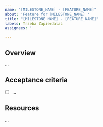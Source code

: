 ```yaml
---
name: "[MILESTONE_NAME] - [FEATURE_NAME]"
about: 'Feature for [MILESTONE_NAME] '
title: "[MILESTONE_NAME] - [FEATURE_NAME]"
labels: Trzeba Zapierdalać
assignees: ''

---
```


## Overview
...

## Acceptance criteria
- [ ] ...

## Resources
...
